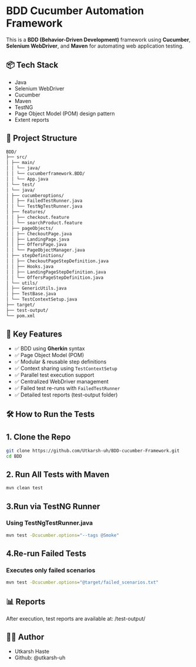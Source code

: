 # BDD Cucumber Automation Framework

This is a **BDD (Behavior-Driven Development)** framework using **Cucumber**, **Selenium WebDriver**, and **Maven** for automating web application testing.

## 📦 Tech Stack

- Java
- Selenium WebDriver
- Cucumber
- Maven
- TestNG 
- Page Object Model (POM) design pattern
- Extent reports

## 📁 Project Structure
~~~ bash
BDD/
├── src/
│ ├── main/
│ │ └── java/
│ │ └── cucumberframework.BDD/
│ │ └── App.java
│ └── test/
│ └── java/
│ ├── cucumberoptions/
│ │ ├── FailedTestRunner.java
│ │ └── TestNgTestRunner.java
│ ├── features/
│ │ ├── checkout.feature
│ │ └── searchProduct.feature
│ ├── pageObjects/
│ │ ├── CheckoutPage.java
│ │ ├── LandingPage.java
│ │ ├── OffersPage.java
│ │ └── PageObjectManager.java
│ ├── stepDefinitions/
│ │ ├── CheckoutPageStepDefinition.java
│ │ ├── Hooks.java
│ │ ├── LandingPageStepDefinition.java
│ │ └── OffersPageStepDefinition.java
│ └── utils/
│ ├── GenericUtils.java
│ ├── TestBase.java
│ └── TestContextSetup.java
├── target/
├── test-output/
└── pom.xml
~~~

## 🧰 Key Features

- ✅ BDD using **Gherkin** syntax
- ✅ Page Object Model (POM)
- ✅ Modular & reusable step definitions
- ✅ Context sharing using `TestContextSetup`
- ✅ Parallel test execution support
- ✅ Centralized WebDriver management
- ✅ Failed test re-runs with `FailedTestRunner`
- ✅ Detailed test reports (test-output folder)

 ## 🛠️ How to Run the Tests

## 1. Clone the Repo
```bash
git clone https://github.com/Utkarsh-uh/BDD-cucumber-Framework.git
cd BDD
```
## 2. Run All Tests with Maven
```bash
mvn clean test
```

## 3.Run via TestNG Runner
### Using TestNgTestRunner.java
```bash
mvn test -Dcucumber.options="--tags @Smoke"
```

## 4.Re-run Failed Tests
### Executes only failed scenarios
```bash
mvn test -Dcucumber.options="@target/failed_scenarios.txt"
```

## 📊 Reports
After execution, test reports are available at:
/test-output/

## 🙋‍♂️ Author
- Utkarsh Haste
- Github: @utkarsh-uh






